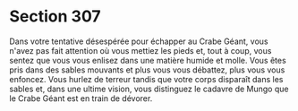 # Section 307

Dans votre tentative désespérée pour échapper au Crabe Géant,
vous n'avez pas fait attention où vous mettiez les pieds et, tout à
coup, vous  sentez que vous vous enlisez dans une matière humide
et molle. Vous êtes pris dans des sables mouvants et plus vous
vous débattez, plus vous vous enfoncez. Vous hurlez de terreur
tandis que votre corps disparaît dans les sables et, dans une ultime
vision,  vous distinguez le cadavre de Mungo que le Crabe Géant
est en train de dévorer.